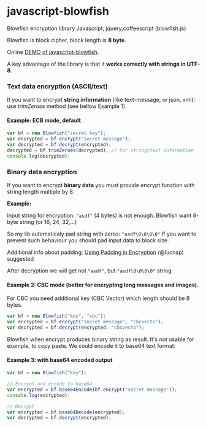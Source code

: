 javascript-blowfish
===================

Blowfish encryption library Javascript, jquery,coffeescript (blowfish.js)

Blowfish is block cipher, block length is **8 byte**.

Online [DEMO of javascript-blowfish](http://plnkr.co/edit/CbOyJKaRcspIAokgiomT?p=preview).

A key advantage of the library is that it **works correctly with strings in UTF-8**.

### Text data encryption (ASCII/text)

It you want to encrypt **string information** (like text-message, or json, xml):
use _trimZeroes_ method (see bellow Example 1).

#### Example: ECB mode, default

```javascript
var bf = new Blowfish("secret key");
var encrypted = bf.encrypt("secret message");
var decrypted = bf.decrypt(encrypted);
decrypted = bf.trimZeroes(decrypted); // for string/text information 
console.log(decrypted);
```

### Binary data encryption 

If you want to encrypt **binary data** you must provide
encrypt function with string length multiple by 8.

**Example:**

Input string for encryption: `"asdf"` (4 bytes) is not enough.
Blowfish want 8-byte string (or 16, 24, 32,...)

So my lib automaticaly pad string with zeros: `"asdf\0\0\0\0"`
If you want to prevent such behaviour you should pad input data to block size.

Additional info about padding: [Using Padding in Encryption](http://www.di-mgt.com.au/cryptopad.html) (@lucnap) suggested

After decryption we will get not `"asdf"`, but `"asdf\0\0\0\0"` string.




#### Example 2: CBC mode (better for encrypting long messages and images).

For CBC you need additional key (CBC Vector) which length should be 8 bytes.

```javascript
var bf = new Blowfish("key", "cbc");
var encrypted = bf.encrypt("secret message", "cbcvecto");
var decrypted = bf.decrypt(encrypted, "cbcvecto");
```

Blowfish when encrypt produces binary string as result.
It's not usable for example, to copy paste. We could encode it
to base64 text format:

#### Example 3: with base64 encoded output

```javascript
var bf = new Blowfish("key");

// Encrypt and encode to base64
var encrypted = bf.base64Encode(bf.encrypt("secret message"));
console.log(encrypted);

// Decrypt
var encrypted = bf.base64Decode(encrypted);
var decrypted = bf.decrypt(encrypted);
```
